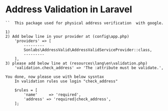# Address Validation in Laravel
    ``  This package used for physical address verification  with google.

    1) 
    2) Add below line in your provider at (config\app.php) 
        'providers' => [
            ---------
            Sonlabs\AddressValid\AddressValidServiceProvider::class,
            ---------
        ],
    3) please add below line at (resources\lang\en\validation.php)
        'validation.check_address' => 'The :attribute must be validate.',
    
    You done, now please use with below sysntax
        In validation rules use login "check_address"

        $rules = [
            'name'     => 'required',
            'address' => 'required|check_address',
        ];